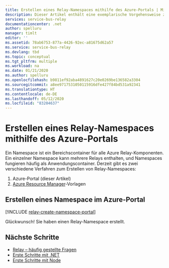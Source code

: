 ```yaml
---
title: Erstellen eines Relay-Namespaces mithilfe des Azure-Portals | Microsoft Docs
description: Dieser Artikel enthält eine exemplarische Vorgehensweise zum Erstellen eines Relay-Namespace mit dem Azure-Portal.
services: service-bus-relay
documentationcenter: .net
author: spelluru
manager: timlt
editor: ''
ms.assetid: 78ab6753-877a-4426-92ec-a81675d62a57
ms.service: service-bus-relay
ms.devlang: tbd
ms.topic: conceptual
ms.tgt_pltfrm: multiple
ms.workload: na
ms.date: 01/21/2020
ms.author: spelluru
ms.openlocfilehash: b9811ef92aba4891627c20e0269be136582a3304
ms.sourcegitcommit: a8ee9717531050115916dfe427f84bd531a92341
ms.translationtype: HT
ms.contentlocale: de-DE
ms.lasthandoff: 05/12/2020
ms.locfileid: "83204637"
---
```

# <a name="create-a-relay-namespace-using-the-azure-portal"></a>Erstellen eines Relay-Namespaces mithilfe des Azure-Portals

Ein Namespace ist ein Bereichscontainer für alle Azure Relay-Komponenten. Ein einzelner Namespace kann mehrere Relays enthalten, und Namespaces fungieren häufig als Anwendungscontainer. Derzeit gibt es zwei verschiedene Verfahren zum Erstellen von Relay-Namespaces:

1. Azure-Portal (dieser Artikel)
2. [Azure Resource Manager](../azure-resource-manager/management/overview.md)-Vorlagen

## <a name="create-a-namespace-in-the-azure-portal"></a>Erstellen eines Namespace im Azure-Portal

[!INCLUDE [relay-create-namespace-portal](../../includes/relay-create-namespace-portal.md)]

Glückwunsch! Sie haben einen Relay-Namespace erstellt.

## <a name="next-steps"></a>Nächste Schritte

* [Relay – häufig gestellte Fragen](relay-faq.md)
* [Erste Schritte mit .NET](relay-hybrid-connections-dotnet-get-started.md)
* [Erste Schritte mit Node](relay-hybrid-connections-node-get-started.md)

